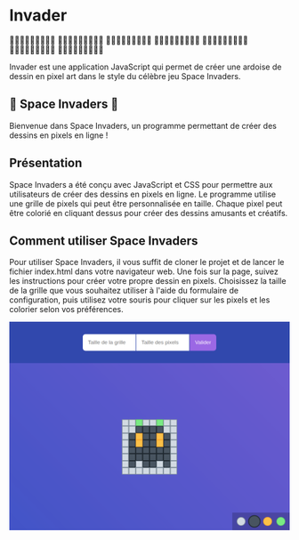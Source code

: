 # Invader

:black_square_button::black_square_button::black_square_button::black_square_button::black_square_button::black_square_button::black_square_button::black_square_button::black_square_button:
:black_square_button::black_square_button::white_square_button::white_square_button::white_square_button::white_square_button::white_square_button::black_square_button::black_square_button:
:black_square_button::black_square_button::white_square_button::large_orange_diamond::white_square_button::large_orange_diamond::white_square_button::black_square_button::black_square_button:
:black_square_button::white_square_button::white_square_button::white_square_button::white_square_button::white_square_button::white_square_button::white_square_button::black_square_button:
:black_square_button::black_square_button::white_square_button::black_square_button::white_square_button::black_square_button::white_square_button::black_square_button::black_square_button:
:black_square_button::white_square_button::black_square_button::black_square_button::white_square_button::black_square_button::black_square_button::white_square_button::black_square_button:
:black_square_button::black_square_button::black_square_button::black_square_button::black_square_button::black_square_button::black_square_button::black_square_button::black_square_button:

Invader est une application JavaScript qui permet de créer une ardoise de dessin en pixel art dans le style du célèbre jeu Space Invaders.

## 👾 Space Invaders 👾

Bienvenue dans Space Invaders, un programme permettant de créer des dessins en pixels en ligne !

## Présentation

Space Invaders a été conçu avec JavaScript et CSS pour permettre aux utilisateurs de créer des dessins en pixels en ligne. Le programme utilise une grille de pixels qui peut être personnalisée en taille. Chaque pixel peut être colorié en cliquant dessus pour créer des dessins amusants et créatifs.

## Comment utiliser Space Invaders

Pour utiliser Space Invaders, il vous suffit de cloner le projet et de lancer le fichier index.html dans votre navigateur web. Une fois sur la page, suivez les instructions pour créer votre propre dessin en pixels. Choisissez la taille de la grille que vous souhaitez utiliser à l'aide du formulaire de configuration, puis utilisez votre souris pour cliquer sur les pixels et les colorier selon vos préférences.

![resultat](resultat.png)
